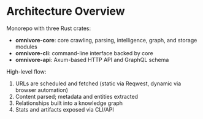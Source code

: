# Architecture Overview

Monorepo with three Rust crates:

- **omnivore-core**: core crawling, parsing, intelligence, graph, and storage modules
- **omnivore-cli**: command-line interface backed by core
- **omnivore-api**: Axum-based HTTP API and GraphQL schema

High-level flow:
1. URLs are scheduled and fetched (static via Reqwest, dynamic via browser automation)
2. Content parsed; metadata and entities extracted
3. Relationships built into a knowledge graph
4. Stats and artifacts exposed via CLI/API
